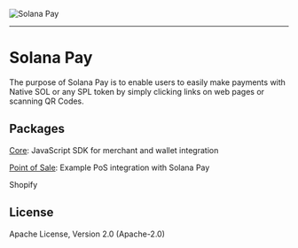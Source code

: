 ![Solana Pay](solana-pay.png)

---

# Solana Pay

The purpose of Solana Pay is to enable users to easily make payments with Native SOL or any SPL token by simply clicking links on web pages or scanning QR Codes.

## Packages

[Core][1]: JavaScript SDK for merchant and wallet integration

[Point of Sale][2]: Example PoS integration with Solana Pay

Shopify

## License

Apache License, Version 2.0 (Apache-2.0)

<!-- Links -->

[1]: /core/README.md
[2]: /point-of-sale/README.md
